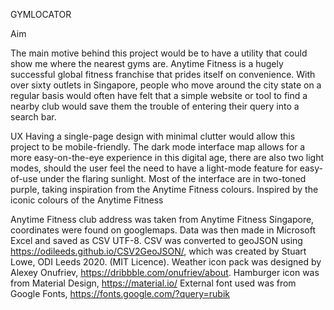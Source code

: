GYMLOCATOR

Aim

The main motive behind this project would be to have a utility that could show me where the nearest gyms are.
Anytime Fitness is a hugely successful global fitness franchise that prides itself on convenience. With over sixty outlets in Singapore, people who move around the city state on a regular basis would often have felt that a simple website or tool to find a nearby club would save them the trouble of entering their query into a search bar. 


UX
Having a single-page design with minimal clutter would allow this project to be mobile-friendly.
The dark mode interface map allows for a more easy-on-the-eye experience in this digital age, there are also two light modes, should the user feel the need to have a light-mode feature for easy-of-use under the flaring sunlight. 
Most of the interface are in two-toned purple, taking inspiration from the Anytime Fitness colours. Inspired by the iconic colours of the Anytime Fitness






Anytime Fitness club address was taken from Anytime Fitness Singapore, coordinates were found on googlemaps.
Data was then made in Microsoft Excel and saved as CSV UTF-8.
CSV was converted to geoJSON using <https://odileeds.github.io/CSV2GeoJSON/>, which was created by Stuart Lowe, ODI Leeds 2020. (MIT Licence).
Weather icon pack was designed by Alexey Onufriev, https://dribbble.com/onufriev/about. 
Hamburger icon was from Material Design, https://material.io/
External font used was from Google Fonts, https://fonts.google.com/?query=rubik